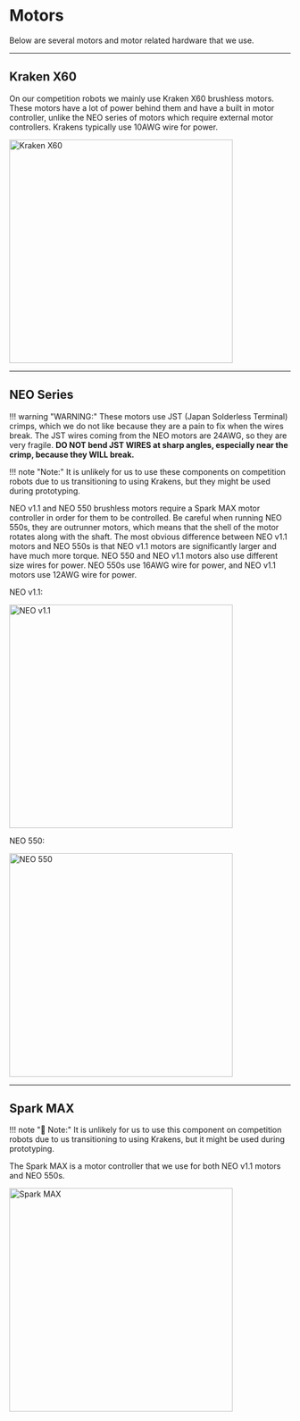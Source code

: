 # Motors

Below are several motors and motor related hardware that we use.

---

## Kraken X60

On our competition robots we mainly use Kraken X60 brushless motors. These motors have a lot of power behind them and have a built in motor controller, unlike the NEO series of motors which require external motor controllers. Krakens typically use 10AWG wire for power.

<img src="https://wcproducts.com/cdn/shop/files/WCP-0940_fe090b50-69bf-4bfb-926f-9ff3fd06c058_1024x1024.png?v=1697071738" alt="Kraken X60" width="400"/>

---

## NEO Series

!!! warning "WARNING:"
    These motors use JST (Japan Solderless Terminal) crimps, which we do not like because they are a pain to fix when the wires break. The JST wires coming from the NEO motors are 24AWG, so they are very fragile. **DO NOT bend JST WIRES at sharp angles, especially near the crimp, because they WILL break.**

!!! note "Note:"
     It is unlikely for us to use these components on competition robots due to us transitioning to using Krakens, but they might be used during prototyping.

NEO v1.1 and NEO 550 brushless motors require a Spark MAX motor controller in order for them to be controlled. Be careful when running NEO 550s, they are outrunner motors, which means that the shell of the motor rotates along with the shaft. The most obvious difference between NEO v1.1 motors and NEO 550s is that NEO v1.1 motors are significantly larger and have much more torque. NEO 550 and NEO v1.1 motors also use different size wires for power. NEO 550s use 16AWG wire for power, and NEO v1.1 motors use 12AWG wire for power.

NEO v1.1:

<img src="https://cdn11.bigcommerce.com/s-t3eo8vwp22/images/stencil/1280x1280/products/752/3031/REV-21-1650-NEO1.1-Hero-FINAL__64905.1692730050.png?c=2" alt="NEO v1.1" width="400"/>

NEO 550:

<img src="https://cdn11.bigcommerce.com/s-t3eo8vwp22/images/stencil/1280x1280/products/508/2730/REV-21-1651-NEO550-iso-noflag-FINAL__53096.1650561900.png?c=2" alt="NEO 550" width="400"/>

---

## Spark MAX

!!! note "📝 Note:"
     It is unlikely for us to use this component on competition robots due to us transitioning to using Krakens, but it might be used during prototyping.

The Spark MAX is a motor controller that we use for both NEO v1.1 motors and NEO 550s.

<img src="https://cdn11.bigcommerce.com/s-t3eo8vwp22/images/stencil/1280x1280/products/360/2795/MAX_HERO-noflag__60247.1692730069.png?c=2" alt="Spark MAX" width="400"/>